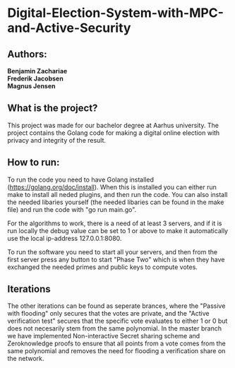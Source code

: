 # Digital-Election-System-with-MPC-and-Active-Security

## Authors:
**Benjamin Zachariae\
Frederik Jacobsen\
Magnus Jensen**

## What is the project?
This project was made for our bachelor degree at Aarhus university. 
The project contains the Golang code for making a digital online election with privacy and integrity of the result.


## How to run:
To run the code you need to have Golang installed (https://golang.org/doc/install). When this is installed you can either run make to install all neded plugins, and then run the code. You can also install the needed libaries yourself (the needed libaries can be found in the make file) and run the code with "go run main.go". 

For the algorithms to work, there is a need of at least 3 servers, and if it is run locally the debug value can be set to 1 or above to make it automatically use the local ip-address 127.0.0.1:8080.

To run the software you need to start all your servers, and then from the first server press any button to start "Phase Two" which is when they have exchanged the needed primes and public keys to compute votes.

## Iterations
The other iterations can be found as seperate brances, where the "Passive with flooding" only secures that the votes are private, and the "Active verification test" secures that the specific vote evaluates to either 1 or 0 but does not necesarily stem from the same polynomial. In the master branch we have implemented Non-interactive Secret sharing scheme and Zeroknowledge proofs to ensure that all points from a vote comes from the same polynomial and removes the need for flooding a verification share on the network.

